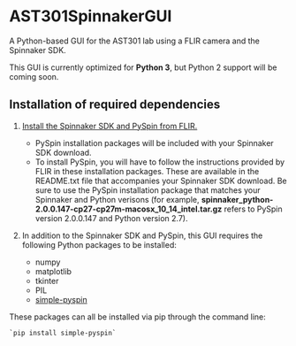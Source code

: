 # AST301SpinnakerGUI
A Python-based GUI for the AST301 lab using a FLIR camera and the Spinnaker SDK.

This GUI is currently optimized for **Python 3**, but Python 2 support will be coming soon.

## Installation of required dependencies

1. [Install the Spinnaker SDK and PySpin from FLIR.](https://www.flir.com/products/spinnaker-sdk/)
   * PySpin installation packages will be included with your Spinnaker SDK download. 
   * To install PySpin, you will have to follow the instructions provided by FLIR in these installation packages. These are available in the README.txt file that accompanies your Spinnaker SDK download. Be sure to use the PySpin installation package that matches your Spinnaker and Python verisons (for example, **spinnaker_python-2.0.0.147-cp27-cp27m-macosx_10_14_intel.tar.gz** refers to PySpin version 2.0.0.147 and Python version 2.7).

2. In addition to the Spinnaker SDK and PySpin, this GUI requires the following Python packages to be installed:
   * numpy
   * matplotlib
   * tkinter
   * PIL
   * [simple-pyspin](https://pypi.org/project/simple-pyspin/)

These packages can all be installed via pip through the command line:

    `pip install simple-pyspin`

